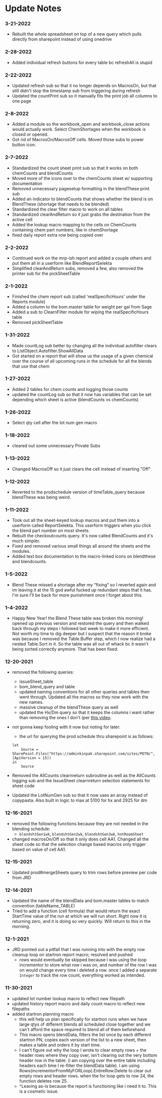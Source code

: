 # Update Notes

### 3-21-2022
 - Rebuilt the whole spreadsheet on top of a new query which pulls directly from sharepoint instead of using onedrive

### 2-28-2022
 - Added individual refresh buttons for every table bc refreshAll is stupid

### 2-22-2022
 - Updated refresh sub so that it no longer depends on MacrosOn, but that still didn't stop the timestamp sub from triggering during refresh
 - Updated the countPrint sub so it manually fits the print job all columns to one page

### 2-8-2022
 - Added a module so the workbook_open and workbook_close actions would actually work. Select ChemShortages when the workbook is closed or opened.
 - Got rid of MacrosOn/MacrosOff cells. Moved those subs to power button icon.  

### 2-7-2022
 - Standardized the count sheet print sub so that it works on both chemCounts and blendCounts
 - Moved more of the icons over to the chemCounts sheet w/ supporting documentation
 - Removed unnecessary pagesetup formatting in the blendThese print sub
 - Added an indicator to blendCounts that shows whether the blend is on BlendThese (shortage that needs to be blended)
 - Standardized the clear filter macro to work on all tables
 - Standardized clearAndReturn so it just grabs the destination from the active cell
 - Added the lookup macro mapping to the cells on ChemCounts containing chem part numbers, like in chemShortage
 - fixed daily report extra row being copied over

### 2-2-2022
 - Continued work on the mrp-ish report and added a couple others and put them all in a userform like BlendReportSelekta
 - Simplified clearAndReturn subs, removed a few, also removed the printer sub for the pickSheetTable

### 2-1-2022 
 - Finished the chem report sub (called 'realSpecificHours' under the Reports module)
 - Added a column to the bom.master table for weight per gal from Sage
 - Added a sub to ClearnFilter module for wiping the realSpecificHours table
 - Removed pickSheetTable

### 1-31-2022
 - Made countLog sub better by changing all the individual autofilter clears to ListObject.Autofilter.ShowAllData
 - Got started on a report that will show us the usage of a given chemical over the course of all upcoming runs in the schedule for all the blends that use that chem

### 1-27-2022
 - Added 2 tables for chem counts and logging those counts
 - updated the countLog sub so that it now has variables that can be set depending which sheet is active (blendCounts vs chemCounts)

### 1-26-2022
 - Select qty cell after the lot num gen macro 

### 1-18-2022
 - cleared out some unnecessary Private Subs

### 1-13-2022
 - Changed MacrosOff so it just clears the cell instead of inserting "Off"

### 1-12-2022
 - Reverted to the prodschedule version of timeTable_query because blendThese was being weird.

### 1-11-2022
 - Took out all the sheet-keyed lookup macros and put them into a userform called ReportSelekta. This userform triggers when you click the blend part number on most sheets. 
 - Rebuilt the checkoutcounts query. It's now called BlendCounts and it's much simpler.
 - Fixed and removed various small things all around the sheets and the modules.  
 - Added text box documentation to the macro-linked icons on blendthese and blendcounts.  

### 1-5-2022
 - Blend These missed a shortage after my "fixing" so I reverted again and im leaving it at the 15 god awful fucked up redundant steps that it has. I'm sure I'll be back for more punishment once I forget about this. 

### 1-4-2022 
 - Happy New Year! the Blend These table was broken this morning! opened up previous version and restored the query and then walked back through my steps i followed last week to make it more efficient. Not worth my time to dig deeper but I suspect that the reason it broke was because I removed the Table.Buffer step, which I now realize had a nested Table.Sort in it. So the table was all out of whack bc it wasn't being sorted correctly anymore. That has been fixed.  

### 12-20-2021
 - removed the following queries:
	 - issueSheet_table
	 - bom_blend_query and table
	 - updated naming conventions for all other queries and tables then went through. Updated all the macros so they now work with the new names. 
	 - massive cleanup of the blendThese query as well
	 - updated the Hx/Dm query so that it keeps the columns i want rather than removing the ones I don't (per <a href="https://www.youtube.com/watch?v=1wdNNgSAZ7k">this video</a>.
 - not gonna keep fooling with it now but noting for later:
	 - the url for querying the prod schedule thru sharepoint is as follows:
	```
	let
		Source = SharePoint.Files("https://adminkinpak.sharepoint.com/sites/PDTN/", [ApiVersion = 15])
	in
		Source
	```

 - Removed the AllCounts clearnreturn subroutine as well as the AllCounts logging sub and the IssueSheet clearnreturn selection statements for sheet code
 - Updated the LotNumGen sub so that it now uses an array instead of copypasta. Also built in logic to max at 5100 for hx and 2925 for dm

### 12-16-2021
 - removed the following functions because they are not needed in the blending schedule:
	 - `blendshtGen1wk`, `blendshtGen2wk`, `blendshtGen3wk`, `hotRoomSheet`
 - changed macrosOn/Off so that it only does cell AA1. Changed all the sheet code so that the selection change based macros only trigger based on value of cell AA1.

### 12-15-2021
 - Updated prod#mergeSheets query to trim rows before preview per code from JRD

### 12-14-2021 
 - Updated the name of the blendData and bom.master tables to match convention (tableName_TABLE)
 - Tried to add a function (cell formula) that would return the exact StartTime value of the run at which we will run short. Right now it is returning zero, and it is doing so very quickly.  Will return to this in the morning.   

### 12-1-2021
 - JRD pointed out a pitfall that I was running into with the empty row cleanup loop on startron report macro; resolved and pushed
     - rows would eventually be skipped because I was using the loop incrementor to store what row i was on, and number of the row I was on would change every time i deleted a row. once I added a separate `Integer` to track the row count, everything worked as intended. 

### 11-30-2021
 - updated lot number lookup macro to reflect new filepath
 - updated history report macro and daily count macro to reflect new filepaths
 - added startron planning macro
     - this will help us plan specifically for startron runs when we have large qtys of different blends all scheduled close together and we can't afford the space required to blend all of them beforehand 
   	 - This macro opens blendData, filters the list once by each different startron PN, copies each version of the list to a new sheet, then makes a table and orders it by start time.
   	 - I can't figure out why the loop I wrote to clear empty rows + the header rows where they copy over, isn't clearing out the very bottom header row in the table. (i am copying over the entire table including headers each time I re-filter the blendData table). I am using Rows(incrementorFromMyFORLoop).EntireRow.Delete to clear out empty rows and header rows. when the for loop gets to row 24, the function deletes row 25.
   	 - ^Leaving as-is because the report is functioning like i need it to. This is a cosmetic issue.
